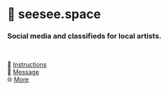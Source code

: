 # 🎨 seesee.space

### Social media and classifieds for local artists.

<br />

:notebook_with_decorative_cover: [Instructions](https://github.com/danydodson/seesee-space/blob/master/instructions.md)  
:e-mail: [Message](mailto:dany@dany.codes "Contact dany@dany.codes")  
:globe_with_meridians: [More](https://dany.codes "Blog/Portfolio of Dany Dodson")  
